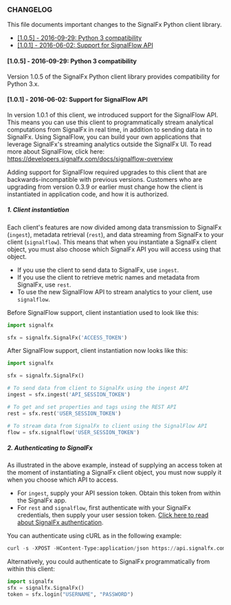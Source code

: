 ### CHANGELOG

This file documents important changes to the SignalFx Python client library.

- [[1.0.5] - 2016-09-29: Python 3 compatibility](#105---2016-09-29-python-3-compatibility)
- [[1.0.1] - 2016-06-02: Support for SignalFlow API](#101---2016-06-02-support-for-signalflow-api)

#### [1.0.5] - 2016-09-29: Python 3 compatibility

Version 1.0.5 of the SignalFx Python client library provides compatibility for
Python 3.x.

#### [1.0.1] - 2016-06-02: Support for SignalFlow API

In version 1.0.1 of this client, we introduced support for the SignalFlow API.
This means you can use this client to programmatically stream analytical
computations from SignalFx in real time, in addition to sending data in to
SignalFx. Using SignalFlow, you can build your own applications that leverage
SignalFx's streaming analytics outside the SignalFx UI. To read more about
SignalFlow, click here: https://developers.signalfx.com/docs/signalflow-overview

Adding support for SignalFlow required upgrades to this client that are
backwards-incompatible with previous versions. Customers who are upgrading from
version 0.3.9 or earlier must change how the client is instantiated in
application code, and how it is authorized.

##### 1. Client instantiation

Each client's features are now divided among data transmission to SignalFx
(`ingest`), metadata retrieval (`rest`), and data streaming from SignalFx to
your client (`signalflow`).  This means that when you instantiate a SignalFx
client object, you must also choose which SignalFx API you will access using
that object.

- If you use the client to send data to SignalFx, use `ingest`.
- If you use the client to retrieve metric names and metadata from SignalFx,
  use `rest`.
- To use the new SignalFlow API to stream analytics to your client,
  use `signalflow`.

Before SignalFlow support, client instantiation used to look like this:

```python
import signalfx

sfx = signalfx.SignalFx('ACCESS_TOKEN')
```

After SignalFlow support, client instantiation now looks like this:

```python
import signalfx

sfx = signalfx.SignalFx()

# To send data from client to SignalFx using the ingest API
ingest = sfx.ingest('API_SESSION_TOKEN')

# To get and set properties and tags using the REST API
rest = sfx.rest('USER_SESSION_TOKEN')

# To stream data from SignalFx to client using the SignalFlow API
flow = sfx.signalflow('USER_SESSION_TOKEN')
```


##### 2. Authenticating to SignalFx

As illustrated in the above example, instead of supplying an access token at the
moment of instantiating a SignalFx client object, you must now supply it when
you choose which API to access.

- For `ingest`, supply your API session token. Obtain this token from within the
  SignalFx app.
- For `rest` and `signalflow`, first authenticate with your SignalFx credentials,
  then supply your user session token. [Click here to read about SignalFx authentication](https://developers.signalfx.com/docs/authentication-overview).

You can authenticate using cURL as in the following example:

```python
curl -s -XPOST -HContent-Type:application/json https://api.signalfx.com/v2/session -d'{"email":"USERNAME","password":"PASSWORD"}' | jq -r '.accessToken'
```

Alternatively, you could authenticate to SignalFx programmatically from within
this client:

```python
import signalfx
sfx = signalfx.SignalFx()
token = sfx.login("USERNAME", "PASSWORD")
```

